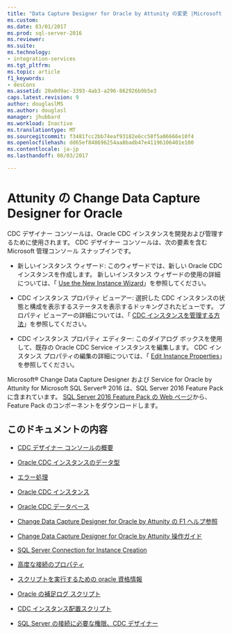 ```yaml
---
title: "Data Capture Designer for Oracle by Attunity の変更 |Microsoft ドキュメント"
ms.custom: 
ms.date: 03/01/2017
ms.prod: sql-server-2016
ms.reviewer: 
ms.suite: 
ms.technology:
- integration-services
ms.tgt_pltfrm: 
ms.topic: article
f1_keywords:
- desCons
ms.assetid: 20a0d9ac-3393-4ab3-a296-862926b9b5e3
caps.latest.revision: 9
author: douglaslMS
ms.author: douglasl
manager: jhubbard
ms.workload: Inactive
ms.translationtype: MT
ms.sourcegitcommit: f3481fcc2bb74eaf93182e6cc58f5a06666e10f4
ms.openlocfilehash: dd65ef848696254aa8badb47e41196106401e100
ms.contentlocale: ja-jp
ms.lasthandoff: 08/03/2017

---
```

# <a name="change-data-capture-designer-for-oracle-by-attunity"></a>Attunity の Change Data Capture Designer for Oracle
  CDC デザイナー コンソールは、Oracle CDC インスタンスを開発および管理するために使用されます。 CDC デザイナー コンソールは、次の要素を含む Microsoft 管理コンソール スナップインです。  
  
-   新しいインスタンス ウィザード: このウィザードでは、新しい Oracle CDC インスタンスを作成します。 新しいインスタンス ウィザードの使用の詳細については、「 [Use the New Instance Wizard](../../integration-services/change-data-capture/use-the-new-instance-wizard.md)」を参照してください。  
  
-   CDC インスタンス プロパティ ビューアー: 選択した CDC インスタンスの状態と構成を表示するステータスを表示するドッキングされたビューです。 プロパティ ビューアーの詳細については、「 [CDC インスタンスを管理する方法](../../integration-services/change-data-capture/how-to-manage-a-cdc-instance.md)」を参照してください。  
  
-   CDC インスタンス プロパティ エディター: このダイアログ ボックスを使用して、既存の Oracle CDC Service インスタンスを編集します。 CDC インスタンス プロパティの編集の詳細については、「 [Edit Instance Properties](../../integration-services/change-data-capture/edit-instance-properties.md)」を参照してください。  
  
 Microsoft® Change Data Capture Designer および Service for Oracle by Attunity for Microsoft SQL Server® 2016 は、SQL Server 2016 Feature Pack に含まれています。 [SQL Server 2016 Feature Pack の Web ページ](http://go.microsoft.com/fwlink/?LinkId=746297)から、Feature Pack のコンポーネントをダウンロードします。  
  
## <a name="in-this-documentation"></a>このドキュメントの内容  
  
-   [CDC デザイナー コンソールの概要](../../integration-services/change-data-capture/the-cdc-designer-console-introduction.md)  
  
-   [Oracle CDC インスタンスのデータ型](../../integration-services/change-data-capture/oracle-cdc-instance-data-types.md)  
  
-   [エラー処理](../../integration-services/change-data-capture/error-handling.md)  
  
-   [Oracle CDC インスタンス](../../integration-services/change-data-capture/the-oracle-cdc-instance.md)  
  
-   [Oracle CDC データベース](../../integration-services/change-data-capture/the-oracle-cdc-databases.md)  
  
-   [Change Data Capture Designer for Oracle by Attunity の F1 ヘルプ参照](../../integration-services/change-data-capture/change-data-capture-designer-for-oracle-by-attunity-f1-help-reference.md)  
  
-   [Change Data Capture Designer for Oracle by Attunity 操作ガイド](../../integration-services/change-data-capture/change-data-capture-designer-for-oracle-by-attunity-how-to-guide.md)  
  
-   [SQL Server Connection for Instance Creation](../../integration-services/change-data-capture/sql-server-connection-for-instance-creation.md)  
  
-   [高度な接続のプロパティ](../../integration-services/change-data-capture/advanced-connection-properties.md)  
  
-   [スクリプトを実行するための oracle 資格情報](../../integration-services/change-data-capture/oracle-credentials-for-running-script.md)  
  
-   [Oracle の補足ログ スクリプト](../../integration-services/change-data-capture/oracle-supplemental-logging-script.md)  
  
-   [CDC インスタンス配置スクリプト](../../integration-services/change-data-capture/cdc-instance-deployment-script.md)  
  
-   [SQL Server の接続に必要な権限、CDC デザイナー](../../integration-services/change-data-capture/sql-server-connection-required-permissions-for-the-cdc-designer.md)  
  
  

